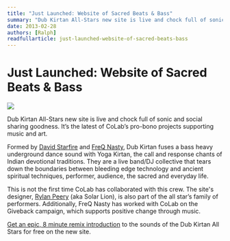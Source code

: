 ```yaml
---
title: "Just Launched: Website of Sacred Beats & Bass"
summary: "Dub Kirtan All-Stars new site is live and chock full of sonic and social sharing goodness. It’s the latest of CoLab’s prono projects supporting music and art."
date: 2013-02-28
authors: [Ralph]
readfullarticle: just-launched-website-of-sacred-beats-bass
---
```


# Just Launched: Website of Sacred Beats & Bass

<a href="http://dubkirtan.com/"><img src="/assets/img/blog/2013-02-28.png" class="center-element"></a>

Dub Kirtan All-Stars new site is live and chock full of sonic and social sharing goodness. It’s the latest of CoLab’s pro-bono projects supporting music and art.

Formed by [David Starfire](http://davidstarfire.com/) and [FreQ Nasty](http://www.freqnasty.com/), Dub Kirtan fuses a bass heavy underground dance sound with Yoga Kirtan, the call and response chants of Indian devotional traditions. They are a live band/DJ collective that tears down the boundaries between bleeding edge technology and ancient spiritual techniques, performer, audience, the sacred and everyday life.

This is not the first time CoLab has collaborated with this crew. The site's designer, [Rylan Peery](http://colab.coop/team) (aka Solar Lion), is also part of the all star’s family of performers. Additionally, FreQ Nasty has worked with CoLab on the Giveback campaign, which supports positive change through music.

[Get an epic, 8 minute remix introduction](http://dubkirtan.com/) to the sounds of the Dub Kirtan All Stars for free on the new site.
